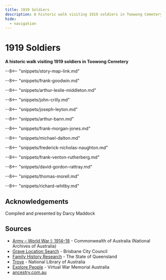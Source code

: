 ```yaml
---
title: 1919 Soldiers
description: A historic walk visiting 1919 soldiers in Toowong Cemetery
hide:
  - navigation
---
```


# 1919 Soldiers 

**A historic walk visiting 1919 soldiers in Toowong Cemetery**

--8<-- "snippets/story-map-link.md"



--8<-- "snippets/frank-goodwin.md"

--8<-- "snippets/arthur-leslie-middleton.md"

--8<-- "snippets/john-crilly.md"

--8<-- "snippets/joseph-leyton.md"

--8<-- "snippets/arthur-bann.md"

--8<-- "snippets/frank-morgan-jones.md"

--8<-- "snippets/michael-dalton.md"

--8<-- "snippets/frederick-nicholas-naughton.md"

--8<-- "snippets/frank-venton-rutherberg.md"

--8<-- "snippets/david-gordon-rattray.md"

--8<-- "snippets/thomas-morell.md"

--8<-- "snippets/richard-whitby.md"

## Acknowledgements

Compiled and presented by Darcy Maddock

## Sources

- [Army – World War I: 1914–18](https://www.naa.gov.au/explore-collection/defence-and-war-service-records/army-world-war-i-1914-18) - Commonwealth of Australia (National Archives of Australia)
- [Grave Location Search](https://graves.brisbane.qld.gov.au) - Brisbane City Council
- [Family History Research](https://www.familyhistory.bdm.qld.gov.au) - The State of Queensland
- [Trove](https://trove.nla.gov.au) - National Library of Australia
- [Explore People](https://vwma.org.au/explore/people) - Virtual War Memorial Australia
- [ancestry.com.au](https://www.ancestry.com.au/)

<!--
<div class="noprint" markdown="1">
## Brochure

**[Download this walk](../assets/guides/1919-soldiers.pdf)** - designed to be printed and folded in half to make an A5 brochure.

</div>
-->
